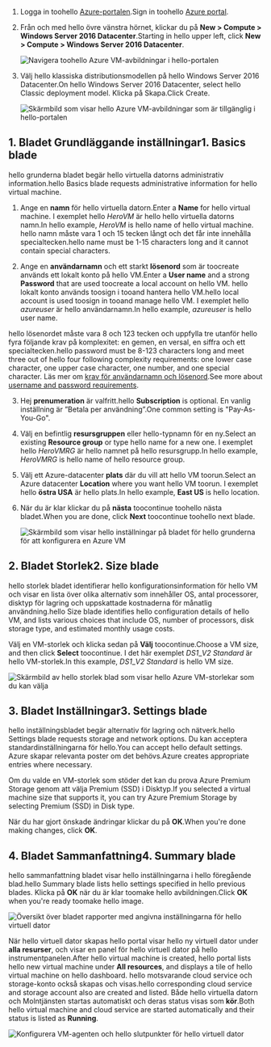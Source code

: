 1. <span data-ttu-id="7fc27-101">Logga in toohello [Azure-portalen](https://portal.azure.com).</span><span class="sxs-lookup"><span data-stu-id="7fc27-101">Sign in toohello [Azure portal](https://portal.azure.com).</span></span>

2. <span data-ttu-id="7fc27-102">Från och med hello övre vänstra hörnet, klickar du på **New > Compute > Windows Server 2016 Datacenter**.</span><span class="sxs-lookup"><span data-stu-id="7fc27-102">Starting in hello upper left, click **New > Compute > Windows Server 2016 Datacenter**.</span></span>

    ![Navigera toohello Azure VM-avbildningar i hello-portalen](./media/virtual-machines-common-portal-create-fqdn/marketplace-new.png)

3. <span data-ttu-id="7fc27-104">Välj hello klassiska distributionsmodellen på hello Windows Server 2016 Datacenter.</span><span class="sxs-lookup"><span data-stu-id="7fc27-104">On hello Windows Server 2016 Datacenter, select hello Classic deployment model.</span></span> <span data-ttu-id="7fc27-105">Klicka på Skapa.</span><span class="sxs-lookup"><span data-stu-id="7fc27-105">Click Create.</span></span>

    ![Skärmbild som visar hello Azure VM-avbildningar som är tillgänglig i hello-portalen](./media/virtual-machines-common-portal-create-fqdn/deployment-classic-model.png)

## <a name="1-basics-blade"></a><span data-ttu-id="7fc27-107">1. Bladet Grundläggande inställningar</span><span class="sxs-lookup"><span data-stu-id="7fc27-107">1. Basics blade</span></span>

<span data-ttu-id="7fc27-108">hello grunderna bladet begär hello virtuella datorns administrativ information.</span><span class="sxs-lookup"><span data-stu-id="7fc27-108">hello Basics blade requests administrative information for hello virtual machine.</span></span>

1. <span data-ttu-id="7fc27-109">Ange en **namn** för hello virtuella datorn.</span><span class="sxs-lookup"><span data-stu-id="7fc27-109">Enter a **Name** for hello virtual machine.</span></span> <span data-ttu-id="7fc27-110">I exemplet hello _HeroVM_ är hello hello virtuella datorns namn.</span><span class="sxs-lookup"><span data-stu-id="7fc27-110">In hello example, _HeroVM_ is hello name of hello virtual machine.</span></span> <span data-ttu-id="7fc27-111">hello namn måste vara 1 och 15 tecken långt och det får inte innehålla specialtecken.</span><span class="sxs-lookup"><span data-stu-id="7fc27-111">hello name must be 1-15 characters long and it cannot contain special characters.</span></span>

2. <span data-ttu-id="7fc27-112">Ange en **användarnamn** och ett starkt **lösenord** som är toocreate används ett lokalt konto på hello VM.</span><span class="sxs-lookup"><span data-stu-id="7fc27-112">Enter a **User name** and a strong **Password** that are used toocreate a local account on hello VM.</span></span> <span data-ttu-id="7fc27-113">hello lokalt konto används toosign i tooand hantera hello VM.</span><span class="sxs-lookup"><span data-stu-id="7fc27-113">hello local account is used toosign in tooand manage hello VM.</span></span> <span data-ttu-id="7fc27-114">I exemplet hello _azureuser_ är hello användarnamn.</span><span class="sxs-lookup"><span data-stu-id="7fc27-114">In hello example, _azureuser_ is hello user name.</span></span>

 <span data-ttu-id="7fc27-115">hello lösenordet måste vara 8 och 123 tecken och uppfylla tre utanför hello fyra följande krav på komplexitet: en gemen, en versal, en siffra och ett specialtecken.</span><span class="sxs-lookup"><span data-stu-id="7fc27-115">hello password must be 8-123 characters long and meet three out of hello four following complexity requirements: one lower case character, one upper case character, one number, and one special character.</span></span> <span data-ttu-id="7fc27-116">Läs mer om [krav för användarnamn och lösenord](../articles/virtual-machines/windows/faq.md).</span><span class="sxs-lookup"><span data-stu-id="7fc27-116">See more about [username and password requirements](../articles/virtual-machines/windows/faq.md).</span></span>

3. <span data-ttu-id="7fc27-117">Hej **prenumeration** är valfritt.</span><span class="sxs-lookup"><span data-stu-id="7fc27-117">hello **Subscription** is optional.</span></span> <span data-ttu-id="7fc27-118">En vanlig inställning är ”Betala per användning”.</span><span class="sxs-lookup"><span data-stu-id="7fc27-118">One common setting is "Pay-As-You-Go".</span></span>

4. <span data-ttu-id="7fc27-119">Välj en befintlig **resursgruppen** eller hello-typnamn för en ny.</span><span class="sxs-lookup"><span data-stu-id="7fc27-119">Select an existing **Resource group** or type hello name for a new one.</span></span> <span data-ttu-id="7fc27-120">I exemplet hello _HeroVMRG_ är hello namnet på hello resursgrupp.</span><span class="sxs-lookup"><span data-stu-id="7fc27-120">In hello example, _HeroVMRG_ is hello name of hello resource group.</span></span>

5. <span data-ttu-id="7fc27-121">Välj ett Azure-datacenter **plats** där du vill att hello VM toorun.</span><span class="sxs-lookup"><span data-stu-id="7fc27-121">Select an Azure datacenter **Location** where you want hello VM toorun.</span></span> <span data-ttu-id="7fc27-122">I exemplet hello **östra USA** är hello plats.</span><span class="sxs-lookup"><span data-stu-id="7fc27-122">In hello example, **East US** is hello location.</span></span>

6. <span data-ttu-id="7fc27-123">När du är klar klickar du på **nästa** toocontinue toohello nästa bladet.</span><span class="sxs-lookup"><span data-stu-id="7fc27-123">When you are done, click **Next** toocontinue toohello next blade.</span></span>

    ![Skärmbild som visar hello inställningar på bladet för hello grunderna för att konfigurera en Azure VM](./media/virtual-machines-common-portal-create-fqdn/basics-blade-classic.png)

## <a name="2-size-blade"></a><span data-ttu-id="7fc27-125">2. Bladet Storlek</span><span class="sxs-lookup"><span data-stu-id="7fc27-125">2. Size blade</span></span>

<span data-ttu-id="7fc27-126">hello storlek bladet identifierar hello konfigurationsinformation för hello VM och visar en lista över olika alternativ som innehåller OS, antal processorer, disktyp för lagring och uppskattade kostnaderna för månatlig användning.</span><span class="sxs-lookup"><span data-stu-id="7fc27-126">hello Size blade identifies hello configuration details of hello VM, and lists various choices that include OS, number of processors, disk storage type, and estimated monthly usage costs.</span></span>  

<span data-ttu-id="7fc27-127">Välj en VM-storlek och klicka sedan på **Välj** toocontinue.</span><span class="sxs-lookup"><span data-stu-id="7fc27-127">Choose a VM size, and then click **Select** toocontinue.</span></span> <span data-ttu-id="7fc27-128">I det här exemplet _DS1_\__V2 Standard_ är hello VM-storlek.</span><span class="sxs-lookup"><span data-stu-id="7fc27-128">In this example, _DS1_\__V2 Standard_ is hello VM size.</span></span>

  ![Skärmbild av hello storlek blad som visar hello Azure VM-storlekar som du kan välja](./media/virtual-machines-common-portal-create-fqdn/vm-size-classic.png)


## <a name="3-settings-blade"></a><span data-ttu-id="7fc27-130">3. Bladet Inställningar</span><span class="sxs-lookup"><span data-stu-id="7fc27-130">3. Settings blade</span></span>

<span data-ttu-id="7fc27-131">hello inställningsbladet begär alternativ för lagring och nätverk.</span><span class="sxs-lookup"><span data-stu-id="7fc27-131">hello Settings blade requests storage and network options.</span></span> <span data-ttu-id="7fc27-132">Du kan acceptera standardinställningarna för hello.</span><span class="sxs-lookup"><span data-stu-id="7fc27-132">You can accept hello default settings.</span></span> <span data-ttu-id="7fc27-133">Azure skapar relevanta poster om det behövs.</span><span class="sxs-lookup"><span data-stu-id="7fc27-133">Azure creates appropriate entries where necessary.</span></span>

<span data-ttu-id="7fc27-134">Om du valde en VM-storlek som stöder det kan du prova Azure Premium Storage genom att välja Premium (SSD) i Disktyp.</span><span class="sxs-lookup"><span data-stu-id="7fc27-134">If you selected a virtual machine size that supports it, you can try Azure Premium Storage by selecting Premium (SSD) in Disk type.</span></span>

<span data-ttu-id="7fc27-135">När du har gjort önskade ändringar klickar du på **OK**.</span><span class="sxs-lookup"><span data-stu-id="7fc27-135">When you're done making changes, click **OK**.</span></span>

## <a name="4-summary-blade"></a><span data-ttu-id="7fc27-136">4. Bladet Sammanfattning</span><span class="sxs-lookup"><span data-stu-id="7fc27-136">4. Summary blade</span></span>

<span data-ttu-id="7fc27-137">hello sammanfattning bladet visar hello inställningarna i hello föregående blad.</span><span class="sxs-lookup"><span data-stu-id="7fc27-137">hello Summary blade lists hello settings specified in hello previous blades.</span></span> <span data-ttu-id="7fc27-138">Klicka på **OK** när du är klar toomake hello avbildningen.</span><span class="sxs-lookup"><span data-stu-id="7fc27-138">Click **OK** when you're ready toomake hello image.</span></span>

 ![Översikt över bladet rapporter med angivna inställningarna för hello virtuell dator](./media/virtual-machines-common-portal-create-fqdn/summary-blade-classic.png)

<span data-ttu-id="7fc27-140">När hello virtuell dator skapas hello portal visar hello ny virtuell dator under **alla resurser**, och visar en panel för hello virtuell dator på hello instrumentpanelen.</span><span class="sxs-lookup"><span data-stu-id="7fc27-140">After hello virtual machine is created, hello portal lists hello new virtual machine under **All resources**, and displays a tile of hello virtual machine on hello dashboard.</span></span> <span data-ttu-id="7fc27-141">hello motsvarande cloud service och storage-konto också skapas och visas.</span><span class="sxs-lookup"><span data-stu-id="7fc27-141">hello corresponding cloud service and storage account also are created and listed.</span></span> <span data-ttu-id="7fc27-142">Både hello virtuella datorn och Molntjänsten startas automatiskt och deras status visas som **kör**.</span><span class="sxs-lookup"><span data-stu-id="7fc27-142">Both hello virtual machine and cloud service are started automatically and their status is listed as **Running**.</span></span>

 ![Konfigurera VM-agenten och hello slutpunkter för hello virtuell dator](./media/virtual-machines-common-portal-create-fqdn/portal-with-new-vm.png)
